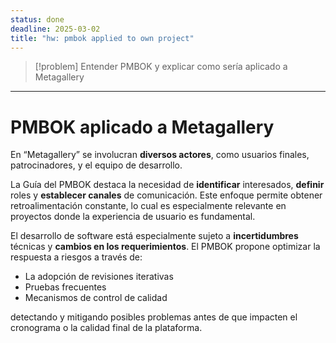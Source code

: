 ```yaml
---
status: done
deadline: 2025-03-02
title: "hw: pmbok applied to own project"
---
```

> [!problem]
> Entender PMBOK y explicar como sería aplicado a Metagallery

---

# PMBOK aplicado a Metagallery

En “Metagallery” se involucran **diversos actores**, como usuarios finales, patrocinadores, y el equipo de desarrollo.

La Guía del PMBOK destaca la necesidad de **identificar** interesados, **definir** roles y **establecer canales** de comunicación. Este enfoque permite obtener retroalimentación constante, lo cual es especialmente relevante en proyectos donde la experiencia de usuario es fundamental.

El desarrollo de software está especialmente sujeto a **incertidumbres** técnicas y **cambios en los requerimientos**. El PMBOK propone optimizar la respuesta a riesgos a través de:

- La adopción de revisiones iterativas
- Pruebas frecuentes
- Mecanismos de control de calidad

detectando y mitigando posibles problemas antes de que impacten el cronograma o la calidad final de la plataforma.
